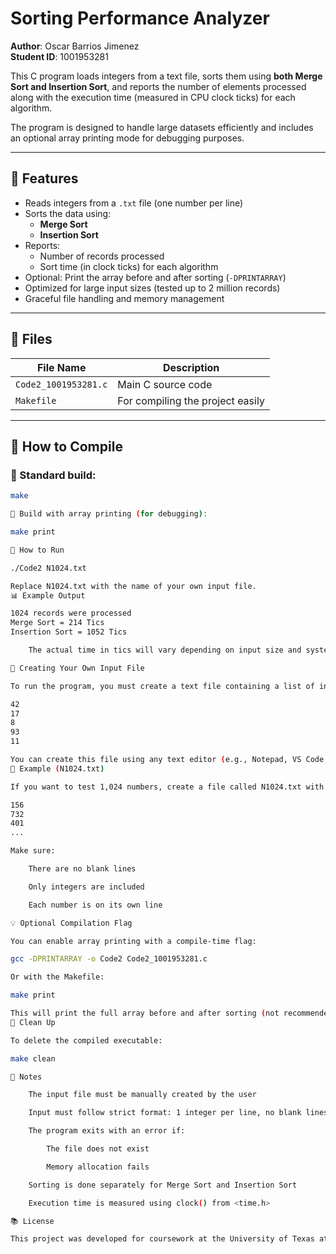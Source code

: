 # Sorting Performance Analyzer

**Author**: Oscar Barrios Jimenez  
**Student ID**: 1001953281  

This C program loads integers from a text file, sorts them using **both Merge Sort and Insertion Sort**, and reports the number of elements processed along with the execution time (measured in CPU clock ticks) for each algorithm.

The program is designed to handle large datasets efficiently and includes an optional array printing mode for debugging purposes.

---

## 🔧 Features

- Reads integers from a `.txt` file (one number per line)
- Sorts the data using:
  - **Merge Sort**
  - **Insertion Sort**
- Reports:
  - Number of records processed
  - Sort time (in clock ticks) for each algorithm
- Optional: Print the array before and after sorting (`-DPRINTARRAY`)
- Optimized for large input sizes (tested up to 2 million records)
- Graceful file handling and memory management

---

## 📁 Files

| File Name             | Description                            |
|----------------------|----------------------------------------|
| `Code2_1001953281.c` | Main C source code                     |
| `Makefile`           | For compiling the project easily       |

---

## 🚀 How to Compile

### 🔹 Standard build:
```bash
make

🔹 Build with array printing (for debugging):

make print

🧪 How to Run

./Code2 N1024.txt

Replace N1024.txt with the name of your own input file.
📊 Example Output

1024 records were processed
Merge Sort = 214 Tics
Insertion Sort = 1052 Tics

    The actual time in tics will vary depending on input size and system performance.

📝 Creating Your Own Input File

To run the program, you must create a text file containing a list of integers — one number per line, like this:

42
17
8
93
11

You can create this file using any text editor (e.g., Notepad, VS Code, nano) and save it with a .txt extension.
🔹 Example (N1024.txt)

If you want to test 1,024 numbers, create a file called N1024.txt with 1,024 lines. Each line should contain a single integer:

156
732
401
...

Make sure:

    There are no blank lines

    Only integers are included

    Each number is on its own line

💡 Optional Compilation Flag

You can enable array printing with a compile-time flag:

gcc -DPRINTARRAY -o Code2 Code2_1001953281.c

Or with the Makefile:

make print

This will print the full array before and after sorting (not recommended for large input files).
🧼 Clean Up

To delete the compiled executable:

make clean

📌 Notes

    The input file must be manually created by the user

    Input must follow strict format: 1 integer per line, no blank lines

    The program exits with an error if:

        The file does not exist

        Memory allocation fails

    Sorting is done separately for Merge Sort and Insertion Sort

    Execution time is measured using clock() from <time.h>

📚 License

This project was developed for coursework at the University of Texas at Arlington (UTA), for CSE 1325 - Object Oriented Programming.
